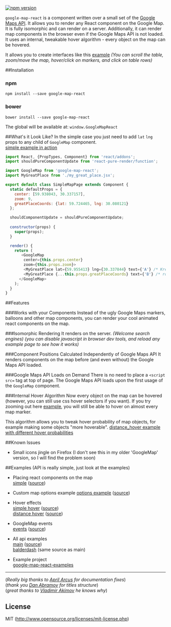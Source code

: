 [![npm version](https://badge.fury.io/js/google-map-react.svg)](http://badge.fury.io/js/google-map-react)

`google-map-react` is a component written over a small set of the [Google Maps API](https://developers.google.com/maps/). It allows you to render any React component on the Google Map. It is fully isomorphic and can render on a server. Additionally, it can render map components in the browser even if the Google Maps API is not loaded. It uses an internal, tweakable hover algorithm - every object on the map can be hovered. 

It allows you to create interfaces like this [example](http://istarkov.github.io/google-map-react/map/main) *(You can scroll the table, zoom/move the map, hover/click on markers, and click on table rows)*

##Installation

### npm
```
npm install --save google-map-react
```

### bower
```
bower install --save google-map-react
```
The global will be available at: `window.GoogleMapReact`

##What's it Look Like? 
In the simple case you just need to add `lat` `lng` props to any child of `GoogleMap` component.   
[simple example in action](http://istarkov.github.io/google-map-react/map/simple)   
```javascript
import React, {PropTypes, Component} from 'react/addons';
import shouldPureComponentUpdate from 'react-pure-render/function';

import GoogleMap from 'google-map-react';
import MyGreatPlace from './my_great_place.jsx';

export default class SimpleMapPage extends Component {
  static defaultProps = {
    center: [59.938043, 30.337157],
    zoom: 9,
    greatPlaceCoords: {lat: 59.724465, lng: 30.080121}
  };

  shouldComponentUpdate = shouldPureComponentUpdate;
  
  constructor(props) {
    super(props);
  }

  render() {
    return (
       <GoogleMap
        center={this.props.center}
        zoom={this.props.zoom}>
        <MyGreatPlace lat={59.955413} lng={30.337844} text={'A'} /* Kreyser Avrora */ />
        <MyGreatPlace {...this.props.greatPlaceCoords} text={'B'} /* road circle */ />
      </GoogleMap>
    );
  }
}
```

##Features

###Works with your Components
Instead of the ugly Google Maps markers, balloons and other map components, you can render your cool animated react components on the map.

###Isomorphic Rendering
It renders on the server. *(Welcome search engines)* *(you can disable javascript in browser dev tools, and reload any example page to see how it works)*

###Component Positions Calculated Independently of Google Maps API
It renders components on the map before (and even without) the Google Maps API loaded. 

###Google Maps API Loads on Demand
There is no need to place a `<script src=` tag at top of page. The Google Maps API loads upon the first usage of the `GoogleMap` component.

###Internal Hover Algorithm
Now every object on the map can be hovered (however, you can still use css hover selectors if you want). If you try zooming out here [example](http://istarkov.github.io/google-map-react/map/main), you will still be able to hover on almost every map marker.

This algorithm allows you to tweak hover probability of map objects, for example making some objects "more hoverable". [distance_hover example with different hover probabilities](http://istarkov.github.io/google-map-react/map/distance_hover)

##Known Issues
* Small icons jingle on Firefox (I don't see this in my older 'GoogleMap' version, so I will find the problem soon)


##Examples (API is really simple, just look at the examples)
* Placing react components on the map   
  [simple](http://istarkov.github.io/google-map-react/map/simple/) ([source](https://github.com/istarkov/google-map-react-examples/blob/master/web/flux/components/examples/x_simple/simple_map_page.jsx))

* Custom map options example
  [options example](http://istarkov.github.io/google-map-react/map/options/) ([source](https://github.com/istarkov/google-map-react-examples/blob/master/web/flux/components/examples/x_options/options_map_page.jsx))

* Hover effects   
  [simple hover](http://istarkov.github.io/google-map-react/map/simple_hover/) ([source](https://github.com/istarkov/google-map-react-examples/blob/master/web/flux/components/examples/x_simple_hover/simple_hover_map_page.jsx))   
  [distance hover](http://istarkov.github.io/google-map-react/map/distance_hover/) ([source](https://github.com/istarkov/google-map-react-examples/blob/master/web/flux/components/examples/x_distance_hover/distance_hover_map_page.jsx))

* GoogleMap events   
  [events](http://istarkov.github.io/google-map-react/map/events/) ([source](https://github.com/istarkov/google-map-react-examples/blob/master/web/flux/components/examples/x_events/events_map_page.jsx))

* All api examples   
  [main](http://istarkov.github.io/google-map-react/map/main/) ([source](https://github.com/istarkov/google-map-react-examples/blob/master/web/flux/components/examples/x_main/main_map_block.jsx))   
  [balderdash](http://istarkov.github.io/google-map-react/map/balderdash/) (same source as main)

* Example project   
  [google-map-react-examples](https://github.com/istarkov/google-map-react-examples)

---
(*Really big thanks to [April Arcus](https://github.com/AprilArcus) for documentation fixes*)   
(*thank you [Dan Abramov](http://gaearon.github.io/react-dnd/) for titles structure*)   
(*great thanks to [Vladimir Akimov](https://github.com/b2whats) he knows why*)

## License
MIT (http://www.opensource.org/licenses/mit-license.php)   
